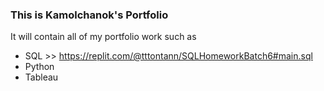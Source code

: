 ### This is Kamolchanok's Portfolio ###

It will contain all of my portfolio work such as
+ SQL  >> https://replit.com/@tttontann/SQLHomeworkBatch6#main.sql
+ Python
+ Tableau
